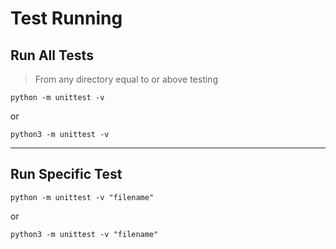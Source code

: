 # Test Running

## Run All Tests

> From any directory equal to or above testing

```
python -m unittest -v
```

or 

```
python3 -m unittest -v
```

---

## Run Specific Test

```
python -m unittest -v "filename"
```

or 

```
python3 -m unittest -v "filename"
```